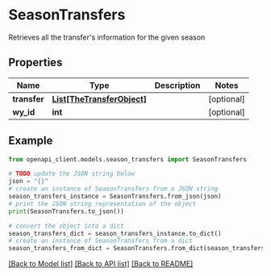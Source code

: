 # SeasonTransfers

Retrieves all the transfer's information for the given season

## Properties

Name | Type | Description | Notes
------------ | ------------- | ------------- | -------------
**transfer** | [**List[TheTransferObject]**](TheTransferObject.md) |  | [optional] 
**wy_id** | **int** |  | [optional] 

## Example

```python
from openapi_client.models.season_transfers import SeasonTransfers

# TODO update the JSON string below
json = "{}"
# create an instance of SeasonTransfers from a JSON string
season_transfers_instance = SeasonTransfers.from_json(json)
# print the JSON string representation of the object
print(SeasonTransfers.to_json())

# convert the object into a dict
season_transfers_dict = season_transfers_instance.to_dict()
# create an instance of SeasonTransfers from a dict
season_transfers_from_dict = SeasonTransfers.from_dict(season_transfers_dict)
```
[[Back to Model list]](../README.md#documentation-for-models) [[Back to API list]](../README.md#documentation-for-api-endpoints) [[Back to README]](../README.md)


